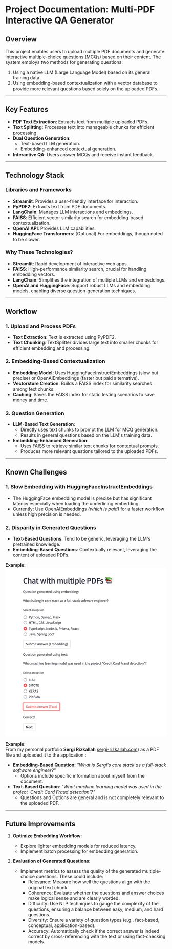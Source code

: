 # Project Documentation: Multi-PDF Interactive QA Generator

## Overview

This project enables users to upload multiple PDF documents and generate interactive multiple-choice questions (MCQs) based on their content. The system employs two methods for generating questions:
1. Using a native LLM (Large Language Model) based on its general training data.
2. Using embedding-based contextualization with a vector database to provide more relevant questions based solely on the uploaded PDFs.

---

## Key Features

- **PDF Text Extraction**: Extracts text from multiple uploaded PDFs.
- **Text Splitting**: Processes text into manageable chunks for efficient processing.
- **Dual Question Generation**: 
  - Text-based LLM generation.
  - Embedding-enhanced contextual generation.
- **Interactive QA**: Users answer MCQs and receive instant feedback.

---

## Technology Stack

### Libraries and Frameworks
- **Streamlit**: Provides a user-friendly interface for interaction.
- **PyPDF2**: Extracts text from PDF documents.
- **LangChain**: Manages LLM interactions and embeddings.
- **FAISS**: Efficient vector similarity search for embedding-based contextualization.
- **OpenAI API**: Provides LLM capabilities.
- **HuggingFace Transformers**: (Optional) For embeddings, though noted to be slower.

### Why These Technologies?
- **Streamlit**: Rapid development of interactive web apps.
- **FAISS**: High-performance similarity search, crucial for handling embedding vectors.
- **LangChain**: Simplifies the integration of multiple LLMs and embeddings.
- **OpenAI and HuggingFace**: Support robust LLMs and embedding models, enabling diverse question-generation techniques.

---

## Workflow

### 1. Upload and Process PDFs
- **Text Extraction**: Text is extracted using PyPDF2.
- **Text Chunking**: TextSplitter divides large text into smaller chunks for efficient embedding and processing.

### 2. Embedding-Based Contextualization
- **Embedding Model**: Uses HuggingFaceInstructEmbeddings (slow but precise) or OpenAIEmbeddings (faster but paid alternative).
- **Vectorstore Creation**: Builds a FAISS index for similarity searches among text chunks.
- **Caching**: Saves the FAISS index for static testing scenarios to save money and time.

### 3. Question Generation
- **LLM-Based Text Generation**:
  - Directly uses text chunks to prompt the LLM for MCQ generation.
  - Results in general questions based on the LLM's training data.
- **Embedding-Enhanced Generation**:
  - Uses FAISS to retrieve similar text chunks for contextual prompts.
  - Produces more relevant questions tailored to the uploaded PDFs.

---

## Known Challenges

### **1. Slow Embedding with HuggingFaceInstructEmbeddings**
- The HuggingFace embedding model is precise but has significant latency especially when loading the underlining embedding.
- Currently: Use OpenAIEmbeddings _(which is paid)_ for a faster workflow unless high precision is needed.

### **2. Disparity in Generated Questions**
- **Text-Based Questions**: Tend to be generic, leveraging the LLM's pretrained knowledge.
- **Embedding-Based Questions**: Contextually relevant, leveraging the content of uploaded PDFs.

**Example**: 
![Sergi Based Info](media/Sergi-Based-Info.jpeg)

**Example**:  
From my personal portfolio **Sergi Rizkallah** [sergi-rizkallah.com](http://sergi-rizkallah.com)) as a PDF file and uploaded it to the application :  
- **Embedding-Based Question**: *"What is Sergi's core stack as a full-stack software engineer?"*  
  - Options include specific information about myself from the document.
- **Text-Based Question**: *"What machine learning model was used in the project 'Credit Card Fraud detection'?"*  
  - Questions and Options are general and is not completely relevant to the uploaded PDF.

---

## Future Improvements

1. **Optimize Embedding Workflow**:
   - Explore lighter embedding models for reduced latency.
   - Implement batch processing for embedding generation.

2. **Evaluation of Generated Questions**:
    - Implement metrics to assess the quality of the generated multiple-choice questions. These could include:
        - Relevance: Measure how well the questions align with the original text chunk.
        - Coherence: Evaluate whether the questions and answer choices make logical sense and are clearly worded.
        - Difficulty: Use NLP techniques to gauge the complexity of the questions, ensuring a balance between easy, medium, and hard questions.
        - Diversity: Ensure a variety of question types (e.g., fact-based, conceptual, application-based).
        - Accuracy: Automatically check if the correct answer is indeed correct by cross-referencing with the text or using fact-checking models.
